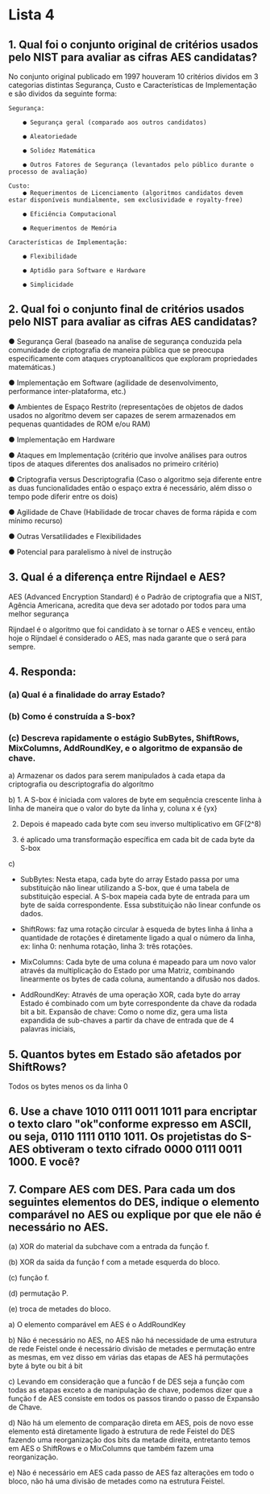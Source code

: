 # Lista 4

## 1. Qual foi o conjunto original de critérios usados pelo NIST para avaliar as cifras AES candidatas?

  No conjunto original publicado em 1997 houveram 10 critérios dividos em 3 categorias distintas Segurança, Custo e Características de Implementação e são dividos da seguinte forma:
    
    Segurança:
    
        ● Segurança geral (comparado aos outros candidatos)
        
        ● Aleatoriedade
        
        ● Solidez Matemática
        
        ● Outros Fatores de Segurança (levantados pelo público durante o processo de avaliação)
        
    Custo:
        ● Requerimentos de Licenciamento (algoritmos candidatos devem estar disponíveis mundialmente, sem exclusividade e royalty-free)
        
        ● Eficiência Computacional
        
        ● Requerimentos de Memória
        
    Características de Implementação:
    
        ● Flexibilidade
        
        ● Aptidão para Software e Hardware
        
        ● Simplicidade

## 2. Qual foi o conjunto final de critérios usados pelo NIST para avaliar as cifras AES candidatas?
   
  ● Segurança Geral (baseado na analise de segurança conduzida pela comunidade de criptografia de maneira pública que se preocupa especificamente com ataques cryptoanalíticos que exploram propriedades matemáticas.)

  ● Implementação em Software (agilidade de desenvolvimento, performance inter-plataforma, etc.)

  ● Ambientes de Espaço Restrito (representações de objetos de dados usados no algorítmo devem ser capazes de serem armazenados em pequenas quantidades de ROM e/ou RAM)

  ● Implementação em Hardware

  ● Ataques em Implementação (critério que involve análises para outros tipos de ataques diferentes dos analisados no primeiro critério)

  ● Criptografia versus Descriptografia (Caso o algoritmo seja diferente entre as duas funcionalidades então o espaço extra é necessário, além disso o tempo pode diferir entre os dois)

  ● Agilidade de Chave (Habilidade de trocar chaves de forma rápida e com mínimo recurso)

  ● Outras Versatilidades e Flexibilidades

  ● Potencial para paralelismo à nível de instrução

## 3. Qual é a diferença entre Rijndael e AES?

  AES (Advanced Encryption Standard) é o Padrão de criptografia que a NIST, Agência Americana, acredita que deva ser adotado por todos para uma melhor segurança

  Rijndael é o algoritmo que foi candidato à se tornar o AES e venceu, então hoje o Rijndael é considerado o AES, mas nada garante que o será para sempre.

## 4. Responda:

### (a) Qual é a finalidade do array Estado?

### (b) Como é construída a S-box?

### (c) Descreva rapidamente o estágio SubBytes, ShiftRows, MixColumns, AddRoundKey, e o algoritmo de expansão de chave.

a) Armazenar os dados para serem manipulados à cada etapa da criptografia ou descriptografia do algorítmo

b) 1. A S-box é iniciada com valores de byte em sequência crescente linha à linha de maneira que o valor do byte da linha y, coluna x é {yx}

   2. Depois é mapeado cada byte com seu inverso multiplicativo em GF(2^8)
    
   4. é aplicado uma transformação específica em cada bit de cada byte da S-box

c) 
   + SubBytes:
    Nesta etapa, cada byte do array Estado passa por uma substituição não linear utilizando a S-box, que é uma tabela de substituição especial. A S-box mapeia cada byte de entrada para um byte de saída correspondente. Essa substituição não linear confunde os dados.
   
   + ShiftRows:
    faz uma rotação circular à esqueda de bytes linha á linha a quantidade de rotações é diretamente ligado a qual o número da linha, ex: linha 0: nenhuma rotação, linha 3: três rotações.
   
   + MixColumns:
    Cada byte de uma coluna é mapeado para um novo valor através da multiplicação do Estado por uma Matriz, combinando linearmente os bytes de cada coluna, aumentando a difusão nos dados.
   
   + AddRoundKey:
     Através de uma operação XOR, cada byte do array Estado é combinado com um byte correspondente da chave da rodada bit a bit.
   Expansão de chave: Como o nome diz, gera uma lista expandida de sub-chaves a partir da chave de entrada que de 4 palavras iniciais, 


## 5. Quantos bytes em Estado são afetados por ShiftRows?
  
  Todos os bytes menos os da linha 0

## 6. Use a chave 1010 0111 0011 1011 para encriptar o texto claro "ok"conforme expresso em ASCII, ou seja, 0110 1111 0110 1011. Os projetistas do S-AES obtiveram o texto cifrado 0000 0111 0011 1000. E você?


## 7. Compare AES com DES. Para cada um dos seguintes elementos do DES, indique o elemento comparável no AES ou explique por que ele não é necessário no AES.

(a) XOR do material da subchave com a entrada da função f.

(b) XOR da saída da função f com a metade esquerda do bloco.

(c) função f.

(d) permutação P.

(e) troca de metades do bloco.


a) O elemento comparável em AES é o AddRoundKey

b) Não é necessário no AES, no AES não há necessidade de uma estrutura de rede Feistel onde é necessário divisão de metades e permutação entre as mesmas, em vez disso em várias das etapas de AES há permutações byte á byte ou bit á bit

c) Levando em consideração que a funcão f de DES seja a função com todas as etapas exceto a de manipulação de chave, podemos dizer que a função f de AES consiste em todos os passos tirando o passo de Expansão de Chave.

d) Não há um elemento de comparação direta em AES, pois de novo esse elemento está diretamente ligado à estrutura de rede Feistel do DES fazendo uma reorganização dos bits da metade direita, entretanto temos em AES o ShiftRows e o MixColumns que também fazem uma reorganização.

e) Não é necessário em AES cada passo de AES faz alterações em todo o bloco, não há uma divisão de metades como na estrutura Feistel.

